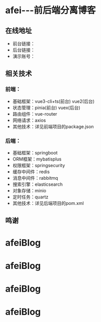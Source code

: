 

# afei---前后端分离博客

## 在线地址

- 前台链接： 
- 后台链接： 
- 演示账号： 

## 相关技术

### 前端：
- 基础框架：vue3-cli+ts(前台) vue2(后台)
- 状态管理：pinia(前台) vuex(后台)
- 路由组件：vue-router
- 网络请求：axios
- 其他技术：详见前端项目的package.json

### 后端：
- 基础框架：springboot
- ORM框架：mybatisplus
- 权限框架：springsecurity
- 缓存中间件：redis
- 消息中间件：rabbitmq
- 搜索引擎：elasticsearch
- 对象存储：minio
- 定时任务：quartz
- 其他技术：详见后端项目的pom.xml

## 鸣谢

# afeiBlog
# afeiBlog
# afeiBlog
# afeiBlog
